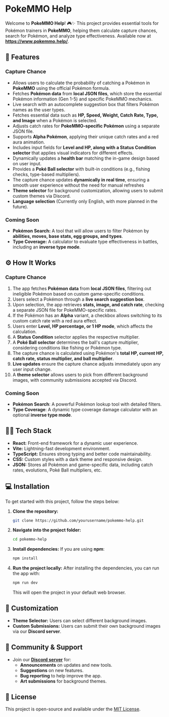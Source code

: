 # PokeMMO Help

Welcome to **PokeMMO Help**! 🎮✨ This project provides essential tools for Pokémon trainers in **PokeMMO**, helping them calculate capture chances, search for Pokémon, and analyze type effectiveness. Available now at **https://www.pokemmo.help/**.

## 🚀 Features

### **Capture Chance**

- Allows users to calculate the probability of catching a Pokémon in **PokeMMO** using the official Pokémon formula.
- Fetches **Pokémon data** from **local JSON files**, which store the essential Pokémon information (Gen 1-5) and specific PokeMMO mechanics.
- Live search with an autocomplete suggestion box that filters Pokémon names as the user types.
- Fetches essential data such as **HP, Speed, Weight, Catch Rate, Type, and Image** when a Pokémon is selected.
- Adjusts catch rates for **PokeMMO-specific Pokémon** using a separate JSON file.
- Supports **Alpha Pokémon**, applying their unique catch rates and a red aura animation.
- Includes input fields for **Level and HP, along with a Status Condition selector** that applies visual indicators for different effects.
- Dynamically updates a **health bar** matching the in-game design based on user input.
- Provides a **Poké Ball selector** with built-in conditions (e.g., fishing checks, type-based multipliers).
- The capture chance updates **dynamically in real time**, ensuring a smooth user experience without the need for manual refreshes
- **Theme selector** for background customization, allowing users to submit custom themes via Discord.
- **Language selection** (Currently only English, with more planned in the future).

### **Coming Soon**

- **Pokémon Search:** A tool that will allow users to filter Pokémon by **abilities, moves, base stats, egg groups, and types**.
- **Type Coverage:** A calculator to evaluate type effectiveness in battles, including an **inverse type mode**.

## ⚙️ How It Works

### **Capture Chance**

1. The app fetches **Pokémon data** from **local JSON files**, filtering out ineligible Pokémon based on custom game-specific conditions.
2. Users select a Pokémon through a **live search suggestion box**.
3. Upon selection, the app retrieves **stats, image, and catch rate**, checking a separate JSON file for PokeMMO-specific rates.
4. If the Pokémon has an **Alpha** variant, a checkbox allows switching to its custom catch rate with a red aura effect.
5. Users enter **Level, HP percentage, or 1 HP mode**, which affects the calculation.
6. A **Status Condition** selector applies the respective multiplier.
7. A **Poké Ball selector** determines the ball's capture multiplier, considering conditions like fishing or Pokémon type.
8. The capture chance is calculated using Pokémon's **total HP, current HP, catch rate, status multiplier, and ball multiplier**.
9. **Live updates** ensure the capture chance adjusts immediately upon any user input change.
10. A **theme selector** allows users to pick from different background images, with community submissions accepted via Discord.

### **Coming Soon**

- **Pokémon Search**: A powerful Pokémon lookup tool with detailed filters.
- **Type Coverage**: A dynamic type coverage damage calculator with an optional **inverse type mode**.

## 🧑‍💻 Tech Stack

- **React:** Front-end framework for a dynamic user experience.
- **Vite:** Lightning-fast development environment.
- **TypeScript:** Ensures strong typing and better code maintainability.
- **CSS:** Custom styles with a dark theme and responsive design.
- **JSON:** Stores all Pokémon and game-specific data, including catch rates, evolutions, Poké Ball multipliers, etc.

## 💻 Installation

To get started with this project, follow the steps below:

1. **Clone the repository:**
    ```bash
    git clone https://github.com/yourusername/pokemmo-help.git
    ```

2. **Navigate into the project folder:**
    ```bash
    cd pokemmo-help
    ```

3. **Install dependencies:**
    If you are using **npm**:
    ```bash
    npm install
    ```

4. **Run the project locally:**
    After installing the dependencies, you can run the app with:
    ```bash
    npm run dev
    ```

    This will open the project in your default web browser.

## 🎨 Customization

- **Theme Selector:** Users can select different background images.
- **Custom Submissions:** Users can submit their own background images via our **Discord server**.

## 📢 Community & Support

- Join our **[Discord server](https://discord.com/invite/syryMAF4Kr)** for:
  - **Announcements** on updates and new tools.
  - **Suggestions** on new features.
  - **Bug reporting** to help improve the app.
  - **Art submissions** for background themes.

## 📝 License

This project is open-source and available under the [MIT License](LICENSE).